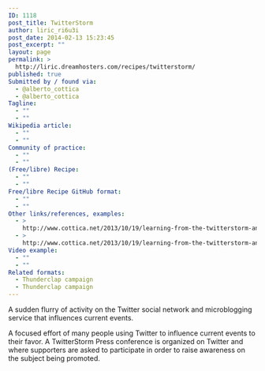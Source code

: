 ```yaml
---
ID: 1118
post_title: TwitterStorm
author: liric_ri6u3i
post_date: 2014-02-13 15:23:45
post_excerpt: ""
layout: page
permalink: >
  http://liric.dreamhosters.com/recipes/twitterstorm/
published: true
Submitted by / found via:
  - @alberto_cottica
  - @alberto_cottica
Tagline:
  - ""
  - ""
Wikipedia article:
  - ""
  - ""
Community of practice:
  - ""
  - ""
(Free/libre) Recipe:
  - ""
  - ""
Free/libre Recipe GitHub format:
  - ""
  - ""
Other links/references, examples:
  - >
    http://www.cottica.net/2013/10/19/learning-from-the-twitterstorm-an-architecture-for-effortless-collaboration/
  - >
    http://www.cottica.net/2013/10/19/learning-from-the-twitterstorm-an-architecture-for-effortless-collaboration/
Video example:
  - ""
  - ""
Related formats:
  - Thunderclap campaign
  - Thunderclap campaign
---
```

A sudden flurry of activity on the Twitter social network and microblogging service that influences current events.

A focused effort of many people using Twitter to influence current events to their favor. A TwitterStorm Press conference is organized on Twitter and where supporters are asked to participate in order to raise awareness on the subject being promoted.